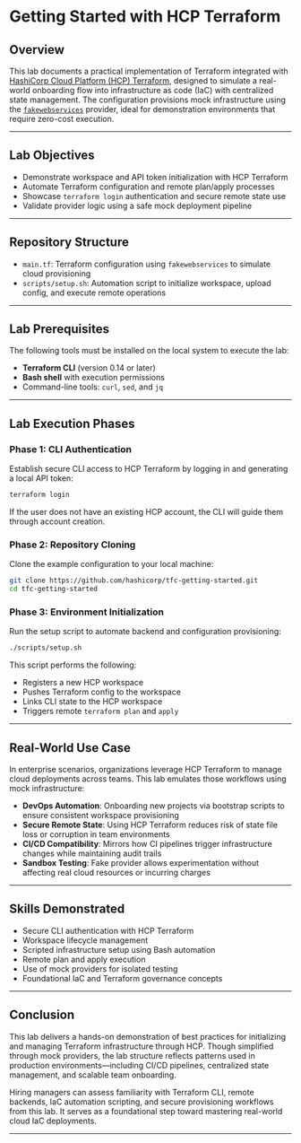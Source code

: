 # Getting Started with HCP Terraform

## Overview

This lab documents a practical implementation of Terraform integrated with [HashiCorp Cloud Platform (HCP) Terraform](https://app.terraform.io/), designed to simulate a real-world onboarding flow into infrastructure as code (IaC) with centralized state management. The configuration provisions mock infrastructure using the [`fakewebservices`](https://registry.terraform.io/providers/hashicorp/fakewebservices/latest) provider, ideal for demonstration environments that require zero-cost execution.

---

## Lab Objectives

- Demonstrate workspace and API token initialization with HCP Terraform
- Automate Terraform configuration and remote plan/apply processes
- Showcase `terraform login` authentication and secure remote state use
- Validate provider logic using a safe mock deployment pipeline

---

## Repository Structure

- `main.tf`: Terraform configuration using `fakewebservices` to simulate cloud provisioning
- `scripts/setup.sh`: Automation script to initialize workspace, upload config, and execute remote operations

---

## Lab Prerequisites

The following tools must be installed on the local system to execute the lab:

- **Terraform CLI** (version 0.14 or later)
- **Bash shell** with execution permissions
- Command-line tools: `curl`, `sed`, and `jq`

---

## Lab Execution Phases

### Phase 1: CLI Authentication

Establish secure CLI access to HCP Terraform by logging in and generating a local API token:

```bash
terraform login
```

If the user does not have an existing HCP account, the CLI will guide them through account creation.

### Phase 2: Repository Cloning

Clone the example configuration to your local machine:

```bash
git clone https://github.com/hashicorp/tfc-getting-started.git
cd tfc-getting-started
```

### Phase 3: Environment Initialization

Run the setup script to automate backend and configuration provisioning:

```bash
./scripts/setup.sh
```

This script performs the following:

- Registers a new HCP workspace
- Pushes Terraform config to the workspace
- Links CLI state to the HCP workspace
- Triggers remote `terraform plan` and `apply`

---

## Real-World Use Case

In enterprise scenarios, organizations leverage HCP Terraform to manage cloud deployments across teams. This lab emulates those workflows using mock infrastructure:

- **DevOps Automation**: Onboarding new projects via bootstrap scripts to ensure consistent workspace provisioning
- **Secure Remote State**: Using HCP Terraform reduces risk of state file loss or corruption in team environments
- **CI/CD Compatibility**: Mirrors how CI pipelines trigger infrastructure changes while maintaining audit trails
- **Sandbox Testing**: Fake provider allows experimentation without affecting real cloud resources or incurring charges

---

## Skills Demonstrated

- Secure CLI authentication with HCP Terraform
- Workspace lifecycle management
- Scripted infrastructure setup using Bash automation
- Remote plan and apply execution
- Use of mock providers for isolated testing
- Foundational IaC and Terraform governance concepts

---

## Conclusion

This lab delivers a hands-on demonstration of best practices for initializing and managing Terraform infrastructure through HCP. Though simplified through mock providers, the lab structure reflects patterns used in production environments—including CI/CD pipelines, centralized state management, and scalable team onboarding.

Hiring managers can assess familiarity with Terraform CLI, remote backends, IaC automation scripting, and secure provisioning workflows from this lab. It serves as a foundational step toward mastering real-world cloud IaC deployments.

---
